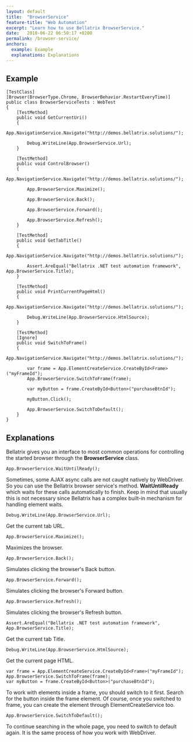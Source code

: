 ```yaml
---
layout: default
title:  "BrowserService"
feature-title: "Web Automation"
excerpt: "Learn how to use Bellatrix BrowserService."
date:   2018-06-22 06:50:17 +0200
permalink: /browser-service/
anchors:
  example: Example
  explanations: Explanations
---
```

Example
-------
```
[TestClass]
[Browser(BrowserType.Chrome, BrowserBehavior.RestartEveryTime)]
public class BrowserServiceTests : WebTest
{
    [TestMethod]
    public void GetCurrentUri()
    {
        App.NavigationService.Navigate("http://demos.bellatrix.solutions/");

        Debug.WriteLine(App.BrowserService.Url);
    }

    [TestMethod]
    public void ControlBrowser()
    {
        App.NavigationService.Navigate("http://demos.bellatrix.solutions/");

        App.BrowserService.Maximize();

        App.BrowserService.Back();

        App.BrowserService.Forward();

        App.BrowserService.Refresh();
    }

    [TestMethod]
    public void GetTabTitle()
    {
        App.NavigationService.Navigate("http://demos.bellatrix.solutions/");

        Assert.AreEqual("Bellatrix .NET test automation framework", App.BrowserService.Title);
    }

    [TestMethod]
    public void PrintCurrentPageHtml()
    {
        App.NavigationService.Navigate("http://demos.bellatrix.solutions/");

        Debug.WriteLine(App.BrowserService.HtmlSource);
    }

    [TestMethod]
    [Ignore]
    public void SwitchToFrame()
    {
        App.NavigationService.Navigate("http://demos.bellatrix.solutions/");

        var frame = App.ElementCreateService.CreateById<Frame>("myFrameId");
        App.BrowserService.SwitchToFrame(frame);

        var myButton = frame.CreateById<Button>("purchaseBtnId");

        myButton.Click();

        App.BrowserService.SwitchToDefault();
    }
}
```
Explanations
------------
Bellatrix gives you an interface to most common operations for controlling the started browser through the **BrowserService** class.
```
App.BrowserService.WaitUntilReady();
```
Sometimes, some AJAX async calls are not caught natively by WebDriver. So you can use the Bellatrix browser service's method. **WaitUntilReady** which waits for these calls automatically to finish. Keep in mind that usually this is not necessary since Bellatrix has a complex built-in mechanism for handling element waits.
```
Debug.WriteLine(App.BrowserService.Url);
```
Get the current tab URL.
```
App.BrowserService.Maximize();
```
Maximizes the browser.
```
App.BrowserService.Back();
```
Simulates clicking the browser's Back button.
```
App.BrowserService.Forward();
```
Simulates clicking the browser's Forward button.
```
App.BrowserService.Refresh();
```
Simulates clicking the browser's Refresh button.
```
Assert.AreEqual("Bellatrix .NET test automation framework", App.BrowserService.Title);
```
Get the current tab Title.
```
Debug.WriteLine(App.BrowserService.HtmlSource);
```
Get the current page HTML.
```
var frame = App.ElementCreateService.CreateById<Frame>("myFrameId");
App.BrowserService.SwitchToFrame(frame);
var myButton = frame.CreateById<Button>("purchaseBtnId");
```
To work with elements inside a frame, you should switch to it first. Search for the button inside the frame element. Of course, once you switched to frame, you can create the element through ElementCreateService too.
```
App.BrowserService.SwitchToDefault();
```
To continue searching in the whole page, you need to switch to default again. It is the same process of how you work with WebDriver.